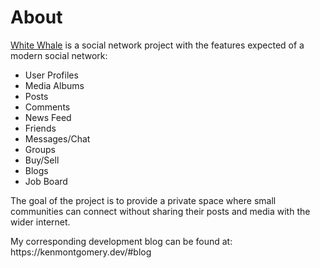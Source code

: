 <h1>About</h1>
<p><a href="https://www.merriam-webster.com/dictionary/white%20whale">White Whale</a> is a social network project with the features expected of a modern social network:</p>
<ul>
    <li>User Profiles</li>
    <li>Media Albums</li>
    <li>Posts</li>
    <li>Comments</li>
    <li>News Feed</li>
    <li>Friends</li>
    <li>Messages/Chat</li>
    <li>Groups</li>
    <li>Buy/Sell</li>
    <li>Blogs</li>
    <li>Job Board</li>
</ul>
<p>The goal of the project is to provide a private space where small communities can connect without sharing their posts and media with the wider internet.</p>
<p>My corresponding development blog can be found at: https://kenmontgomery.dev/#blog</p>
